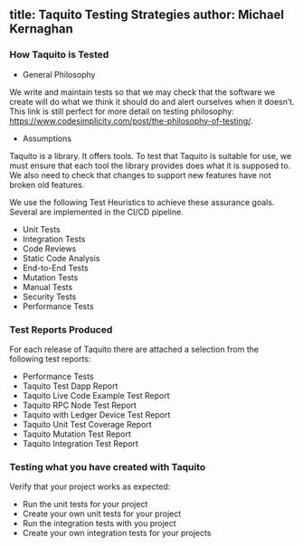 title: Taquito Testing Strategies
author: Michael Kernaghan
---

### How Taquito is Tested

* General Philosophy

We write and maintain tests so that we may check that the software we create will do what we think it should do and alert ourselves when it doesn’t.
This link is still perfect for more detail on testing philosophy: https://www.codesimplicity.com/post/the-philosophy-of-testing/.

* Assumptions

Taquito is a library. It offers tools. To test that Taquito is suitable for use, we must ensure that each tool the library provides does what it is supposed to. We also need to check that changes to support new features have not broken old features. 

We use the following Test Heuristics to achieve these assurance goals. Several are implemented in the CI/CD pipeline.

- Unit Tests
- Integration Tests
- Code Reviews
- Static Code Analysis
- End-to-End Tests
- Mutation Tests
- Manual Tests
- Security Tests
- Performance Tests

### Test Reports Produced

For each release of Taquito there are attached a selection from the following test reports:

- Performance Tests
- Taquito Test Dapp Report
- Taquito Live Code Example Test Report
- Taquito RPC Node Test Report
- Taquito with Ledger Device Test Report
- Taquito Unit Test Coverage Report
- Taquito Mutation Test Report
- Taquito Integration Test Report

### Testing what you have created with Taquito

Verify that your project works as expected:

- Run the unit tests for your project
- Create your own unit tests for your project
- Run the integration tests with you project
- Create your own integration tests for your projects